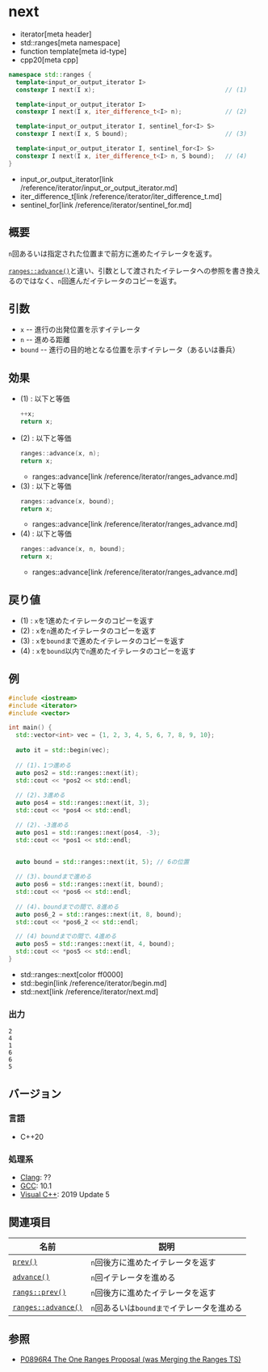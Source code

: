 # next
* iterator[meta header]
* std::ranges[meta namespace]
* function template[meta id-type]
* cpp20[meta cpp]

```cpp
namespace std::ranges {
  template<input_or_output_iterator I>
  constexpr I next(I x);                                    // (1)

  template<input_or_output_iterator I>
  constexpr I next(I x, iter_difference_t<I> n);            // (2)

  template<input_or_output_iterator I, sentinel_for<I> S>
  constexpr I next(I x, S bound);                           // (3)

  template<input_or_output_iterator I, sentinel_for<I> S>
  constexpr I next(I x, iter_difference_t<I> n, S bound);   // (4)
}
```
* input_or_output_iterator[link /reference/iterator/input_or_output_iterator.md]
* iter_difference_t[link /reference/iterator/iter_difference_t.md]
* sentinel_for[link /reference/iterator/sentinel_for.md]

## 概要

`n`回あるいは指定された位置まで前方に進めたイテレータを返す。

[`ranges::advance()`](/reference/iterator/ranges_advance.md)と違い、引数として渡されたイテレータへの参照を書き換えるのではなく、`n`回進んだイテレータのコピーを返す。

## 引数

- `x` -- 進行の出発位置を示すイテレータ
- `n` -- 進める距離
- `bound` -- 進行の目的地となる位置を示すイテレータ（あるいは番兵）

## 効果

- (1) : 以下と等価
    ```cpp
    ++x;
    return x;
    ```
- (2) :  以下と等価
    ```cpp
    ranges::advance(x, n);
    return x;
    ```
    * ranges::advance[link /reference/iterator/ranges_advance.md]
- (3) : 以下と等価
    ```cpp
    ranges::advance(x, bound);
    return x;
    ```
    * ranges::advance[link /reference/iterator/ranges_advance.md]
- (4) : 以下と等価
    ```cpp
    ranges::advance(x, n, bound);
    return x;
    ```
    * ranges::advance[link /reference/iterator/ranges_advance.md]

## 戻り値

- (1) : `x`を1進めたイテレータのコピーを返す
- (2) : `x`を`n`進めたイテレータのコピーを返す
- (3) : `x`を`bound`まで進めたイテレータのコピーを返す
- (4) : `x`を`bound`以内で`n`進めたイテレータのコピーを返す

## 例
```cpp example
#include <iostream>
#include <iterator>
#include <vector>

int main() {
  std::vector<int> vec = {1, 2, 3, 4, 5, 6, 7, 8, 9, 10};
  
  auto it = std::begin(vec);
  
  // (1)、1つ進める
  auto pos2 = std::ranges::next(it);
  std::cout << *pos2 << std::endl;
  
  // (2)、3進める
  auto pos4 = std::ranges::next(it, 3);
  std::cout << *pos4 << std::endl;

  // (2)、-3進める
  auto pos1 = std::ranges::next(pos4, -3);
  std::cout << *pos1 << std::endl;


  auto bound = std::ranges::next(it, 5); // 6の位置
  
  // (3)、boundまで進める
  auto pos6 = std::ranges::next(it, bound);
  std::cout << *pos6 << std::endl;
  
  // (4)、boundまでの間で、8進める
  auto pos6_2 = std::ranges::next(it, 8, bound);
  std::cout << *pos6_2 << std::endl;

  // (4) boundまでの間で、4進める
  auto pos5 = std::ranges::next(it, 4, bound);
  std::cout << *pos5 << std::endl;
}
```
* std::ranges::next[color ff0000]
* std::begin[link /reference/iterator/begin.md]
* std::next[link /reference/iterator/next.md]

### 出力
```
2
4
1
6
6
5
```

## バージョン
### 言語
- C++20

### 処理系
- [Clang](/implementation.md#clang): ??
- [GCC](/implementation.md#gcc): 10.1
- [Visual C++](/implementation.md#visual_cpp): 2019 Update 5

## 関連項目

| 名前                | 説明                              |
|---------------------|-----------------------------------|
| [`prev()`](prev.md) | `n`回後方に進めたイテレータを返す |
| [`advance()`](advance.md) | `n`回イテレータを進める       |
| [`rangs::prev()`](rangs::prev.md.nolink) | `n`回後方に進めたイテレータを返す |
| [`ranges::advance()`](/reference/iterator/ranges_advance.md) |`n`回あるいは`boundまで`イテレータを進める  |


## 参照

- [P0896R4 The One Ranges Proposal (was Merging the Ranges TS)](http://www.open-std.org/jtc1/sc22/wg21/docs/papers/2018/p0896r4.pdf)